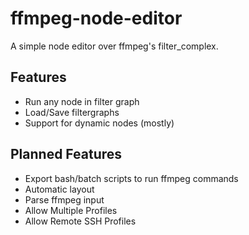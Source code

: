 # ffmpeg-node-editor
A simple node editor over ffmpeg's filter_complex.

## Features
* Run any node in filter graph
* Load/Save filtergraphs
* Support for dynamic nodes (mostly)
## Planned Features
* Export bash/batch scripts to run ffmpeg commands
* Automatic layout
* Parse ffmpeg input
* Allow Multiple Profiles
* Allow Remote SSH Profiles
